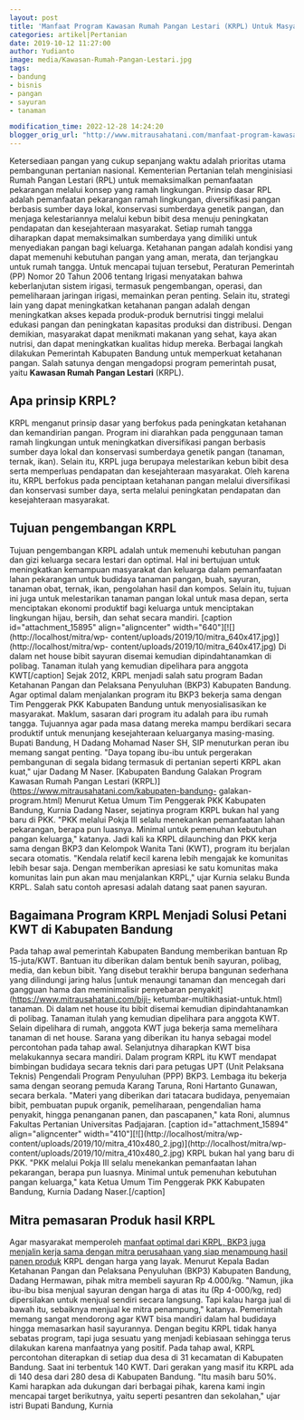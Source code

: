 ```yaml
---
layout: post
title: 'Manfaat Program Kawasan Rumah Pangan Lestari (KRPL) Untuk Masyarakat'
categories: artikel|Pertanian
date: 2019-10-12 11:27:00
author: Yudianto
image: media/Kawasan-Rumah-Pangan-Lestari.jpg
tags:
- bandung
- bisnis
- pangan
- sayuran
- tanaman

modification_time: 2022-12-28 14:24:20
blogger_orig_url: "http://www.mitrausahatani.com/manfaat-program-kawasan-rumah-pangan.html"
---
```


Ketersediaan pangan yang cukup sepanjang waktu adalah prioritas utama
pembangunan pertanian nasional. Kementerian Pertanian telah menginisiasi Rumah
Pangan Lestari (RPL) untuk memaksimalkan pemanfaatan pekarangan melalui konsep
yang ramah lingkungan. Prinsip dasar RPL adalah pemanfaatan pekarangan ramah
lingkungan, diversifikasi pangan berbasis sumber daya lokal, konservasi
sumberdaya genetik pangan, dan menjaga kelestariannya melalui kebun bibit desa
menuju peningkatan pendapatan dan kesejahteraan masyarakat. Setiap rumah
tangga diharapkan dapat memaksimalkan sumberdaya yang dimiliki untuk
menyediakan pangan bagi keluarga. Ketahanan pangan adalah kondisi yang dapat
memenuhi kebutuhan pangan yang aman, merata, dan terjangkau untuk rumah
tangga. Untuk mencapai tujuan tersebut, Peraturan Pemerintah (PP) Nomor 20
Tahun 2006 tentang Irigasi menyatakan bahwa keberlanjutan sistem irigasi,
termasuk pengembangan, operasi, dan pemeliharaan jaringan irigasi, memainkan
peran penting. Selain itu, strategi lain yang dapat meningkatkan ketahanan
pangan adalah dengan meningkatkan akses kepada produk-produk bernutrisi tinggi
melalui edukasi pangan dan peningkatan kapasitas produksi dan distribusi.
Dengan demikian, masyarakat dapat menikmati makanan yang sehat, kaya akan
nutrisi, dan dapat meningkatkan kualitas hidup mereka. Berbagai langkah
dilakukan Pemerintah Kabupaten Bandung untuk memperkuat ketahanan pangan.
Salah satunya dengan mengadopsi program pemerintah pusat, yaitu **Kawasan
Rumah Pangan Lestari** (KRPL).

## Apa prinsip KRPL?

KRPL menganut prinsip dasar yang berfokus pada peningkatan ketahanan dan
kemandirian pangan. Program ini diarahkan pada penggunaan taman ramah
lingkungan untuk meningkatkan diversifikasi pangan berbasis sumber daya lokal
dan konservasi sumberdaya genetik pangan (tanaman, ternak, ikan). Selain itu,
KRPL juga berupaya melestarikan kebun bibit desa serta memperluas pendapatan
dan kesejahteraan masyarakat. Oleh karena itu, KRPL berfokus pada penciptaan
ketahanan pangan melalui diversifikasi dan konservasi sumber daya, serta
melalui peningkatan pendapatan dan kesejahteraan masyarakat.

## Tujuan pengembangan KRPL

Tujuan pengembangan KRPL adalah untuk memenuhi kebutuhan pangan dan gizi
keluarga secara lestari dan optimal. Hal ini bertujuan untuk meningkatkan
kemampuan masyarakat dan keluarga dalam pemanfaatan lahan pekarangan untuk
budidaya tanaman pangan, buah, sayuran, tanaman obat, ternak, ikan, pengolahan
hasil dan kompos. Selain itu, tujuan ini juga untuk melestarikan tanaman
pangan lokal untuk masa depan, serta menciptakan ekonomi produktif bagi
keluarga untuk menciptakan lingkungan hijau, bersih, dan sehat secara mandiri.
[caption id="attachment_15895" align="aligncenter"
width="640"][![](http://localhost/mitra/wp-
content/uploads/2019/10/mitra_640x417.jpg)](http://localhost/mitra/wp-
content/uploads/2019/10/mitra_640x417.jpg) Di dalam net house bibit sayuran
disemai kemudian dipindahtanamkan di polibag. Tanaman itulah yang kemudian
dipelihara para anggota KWT[/caption] Sejak 2012, KRPL menjadi salah satu
program Badan Ketahanan Pangan dan Pelaksana Penyuluhan (BKP3) Kabupaten
Bandung. Agar optimal dalam menjalankan program itu BKP3 bekerja sama dengan
Tim Penggerak PKK Kabupaten Bandung untuk menyosialisasikan ke masyarakat.
Maklum, sasaran dari program itu adalah para ibu rumah tangga. Tujuannya agar
pada masa datang mereka mampu berdikari secara produktif untuk menunjang
kesejahteraan keluarganya masing-masing. Bupati Bandung, H Dadang Mohamad
Naser SH, SIP menuturkan peran ibu memang sangat penting. "Daya topang ibu-ibu
untuk pergerakan pembangunan di segala bidang termasuk di pertanian seperti
KRPL akan kuat," ujar Dadang M Naser. [Kabupaten Bandung Galakan Program
Kawasan Rumah Pangan Lestari (KRPL)](https://www.mitrausahatani.com/kabupaten-bandung-
galakan-program.html) Menurut Ketua Umum Tim Penggerak PKK Kabupaten Bandung,
Kurnia Dadang Naser, sejatinya program KRPL bukan hal yang baru di PKK. "PKK
melalui Pokja III selalu menekankan pemanfaatan lahan pekarangan, berapa pun
luasnya. Minimal untuk pemenuhan kebutuhan pangan keluarga," katanya. Jadi
kali ka KRPL dilaunching dan PKK kerja sama dengan BKP3 dan Kelompok Wanita
Tani (KWT), program itu berjalan secara otomatis. "Kendala relatif kecil
karena lebih mengajak ke komunitas lebih besar saja. Dengan memberikan
apresiasi ke satu komunitas maka komunitas lain pun akan mau menjalankan
KRPL," ujar Kurnia selaku Bunda KRPL. Salah satu contoh apresasi adalah datang
saat panen sayuran.

## Bagaimana Program KRPL Menjadi Solusi Petani KWT di Kabupaten Bandung

Pada tahap awal pemerintah Kabupaten Bandung memberikan bantuan Rp
15-juta/KWT. Bantuan itu diberikan dalam bentuk benih sayuran, polibag, media,
dan kebun bibit. Yang disebut terakhir berupa bangunan sederhana yang
dilindungi jaring halus [untuk menaungi tanaman dan mencegah dari gangguan
hama dan meminimalisir penyebaran penyakit](https://www.mitrausahatani.com/biji-
ketumbar-multikhasiat-untuk.html) tanaman. Di dalam net house itu bibit
disemai kemudian dipindahtanamkan di polibag. Tanaman itulah yang kemudian
dipelihara para anggota KWT. Selain dipelihara di rumah, anggota KWT juga
bekerja sama memelihara tanaman di net house. Sarana yang diberikan itu hanya
sebagai model percontohan pada tahap awal. Selanjutnya diharapkan KWT bisa
melakukannya secara mandiri. Dalam program KRPL itu KWT mendapat bimbingan
budidaya secara teknis dari para petugas UPT (Unit Pelaksana Teknis)
Pengendali Program Penyuluhan (PPP) BKP3. Lembaga itu bekerja sama dengan
seorang pemuda Karang Taruna, Roni Hartanto Gunawan, secara berkala. "Materi
yang diberikan dari tatacara budidaya, penyemaian bibit, pembuatan pupuk
organik, pemeliharaan, pengendalian hama penyakit, hingga penanganan panen,
dan pascapanen," kata Roni, alumnus Fakultas Pertanian Universitas Padjajaran.
[caption id="attachment_15894" align="aligncenter"
width="410"][![](http://localhost/mitra/wp-
content/uploads/2019/10/mitra_410x480_2.jpg)](http://localhost/mitra/wp-
content/uploads/2019/10/mitra_410x480_2.jpg) KRPL bukan hal yang baru di PKK.
"PKK melalui Pokja III selalu menekankan pemanfaatan lahan pekarangan, berapa
pun luasnya. Minimal untuk pemenuhan kebutuhan pangan keluarga," kata Ketua
Umum Tim Penggerak PKK Kabupaten Bandung, Kurnia Dadang Naser.[/caption]

## Mitra pemasaran Produk hasil KRPL

Agar masyarakat memperoleh [manfaat optimal dari KRPL, BKP3 juga menjalin
kerja sama dengan mitra perusahaan yang siap menampung hasil panen
produk](https://www.mitrausahatani.com/produk-olahan-jagung-manis.html) KRPL dengan
harga yang layak. Menurut Kepala Badan Ketahanan Pangan dan Pelaksana
Penyuluhan (BKP3) Kabupaten Bandung, Dadang Hermawan, pihak mitra membeli
sayuran Rp 4.000/kg. "Namun, jika ibu-ibu bisa menjual sayuran dengan harga di
atas itu (Rp 4-000/kg, red) dipersilakan untuk menjual sendiri secara
langsung. Tapi kalau harga jual di bawah itu, sebaiknya menjual ke mitra
penampung," katanya. Pemerintah memang sangat mendorong agar KWT bisa mandiri
dalam hal budidaya hingga memasarkan hasil sayurannya. Dengan begitu KRPL
tidak hanya sebatas program, tapi juga sesuatu yang menjadi kebiasaan sehingga
terus dilakukan karena manfaatnya yang positif. Pada tahap awal, KRPL
percontohan diterapkan di setiap dua desa di 31 kecamatan di Kabupaten
Bandung. Saat ini terbentuk 140 KWT. Dari gerakan yang masif itu KRPL ada di
140 desa dari 280 desa di Kabupaten Bandung. "Itu masih baru 50%. Kami
harapkan ada dukungan dari berbagai pihak, karena kami ingin mencapai target
berikutnya, yaitu seperti pesantren dan sekolahan," ujar istri Bupati Bandung,
Kurnia


